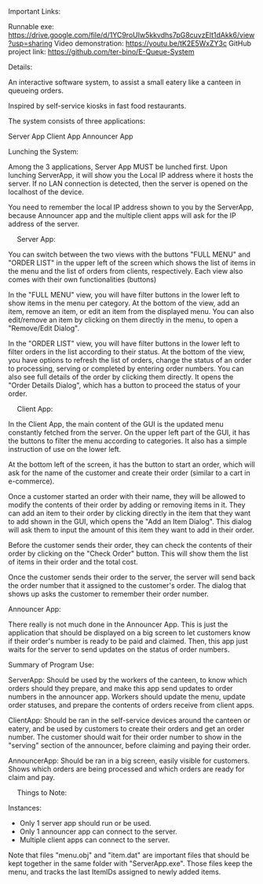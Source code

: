 Important Links:

Runnable exe: https://drive.google.com/file/d/1YC9roUIw5kkvdhs7pG8cuvzElt1dAkk6/view?usp=sharing
Video demonstration: https://youtu.be/tK2E5WxZY3c
GitHub project link: https://github.com/ter-bino/E-Queue-System

Details:

An interactive software system, to assist a small eatery like a canteen in queueing orders.

Inspired by self-service kiosks in fast food restaurants.

The system consists of three applications:

Server App
Client App
Announcer App

 

Lunching the System:

Among the 3 applications, Server App MUST be lunched first. Upon lunching ServerApp, it will show you the Local IP address where it hosts the server. If no LAN connection is detected, then the server is opened on the localhost of the device.

 

You need to remember the local IP address shown to you by the ServerApp, because Announcer app and the multiple client apps will ask for the IP address of the server.

 
 
Server App:

You can switch between the two views with the buttons "FULL MENU" and "ORDER LIST" in the upper left of the screen which shows the list of items in the menu and the list of orders from clients, respectively. Each view also comes with their own functionalities (buttons)

 

In the "FULL MENU" view, you will have filter buttons in the lower left to show items in the menu per category. At the bottom of the view, add an item, remove an item, or edit an item from the displayed menu. You can also edit/remove an item by clicking on them directly in the menu, to open a "Remove/Edit Dialog".

 

In the "ORDER LIST" view, you will have filter buttons in the lower left to filter orders in the list according to their status. At the bottom of the view, you have options to refresh the list of orders, change the status of an order to processing, serving or completed by entering order numbers. You can also see full details of the order by clicking them directly. It opens the "Order Details Dialog", which has a button to proceed the status of your order.

 
 
Client App:

In the Client App, the main content of the GUI is the updated menu constantly fetched from the server. On the upper left part of the GUI, it has the buttons to filter the menu according to categories. It also has a simple instruction of use on the lower left.

At the bottom left of the screen, it has the button to start an order, which will ask for the name of the customer and create their order (similar to a cart in e-commerce).

 

Once a customer started an order with their name, they will be allowed to modify the contents of their order by adding or removing items in it. They can add an item to their order by clicking directly in the item that they want to add shown in the GUI, which opens the "Add an Item Dialog". This dialog will ask them to input the amount of this item they want to add in their order.

 

Before the customer sends their order, they can check the contents of their order by clicking on the "Check Order" button. This will show them the list of items in their order and the total cost.

 
Once the customer sends their order to the server, the server will send back the order number that it assigned to the customer's order. The dialog that shows up asks the customer to remember their order number.

 

Announcer App:

There really is not much done in the Announcer App. This is just the application that should be displayed on a big screen to let customers know if their order's number is ready to be paid and claimed. Then, this app just waits for the server to send updates on the status of order numbers.

 

Summary of Program Use:

ServerApp: Should be used by the workers of the canteen, to know which orders should they prepare, and make this app send updates to order numbers in the announcer app. Workers should update the menu, update order statuses, and prepare the contents of orders receive from client apps.

ClientApp: Should be ran in the self-service devices around the canteen or eatery, and be used by customers to create their orders and get an order number. The customer should wait for their order number to show in the "serving" section of the announcer, before claiming and paying their order.

AnnouncerApp: Should be ran in a big screen, easily visible for customers. Shows which orders are being processed and which orders are ready for claim and pay.

 
Things to Note:

Instances:
- Only 1 server app should run or be used.
- Only 1 announcer app can connect to the server.
- Multiple client apps can connect to the server.

Note that files "menu.obj" and "item.dat" are important files that should be kept together in the same folder with "ServerApp.exe". Those files keep the menu, and tracks the last ItemIDs assigned to newly added items.

